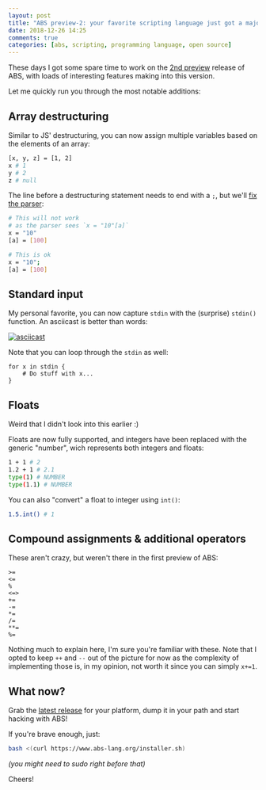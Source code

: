 ```yaml
---
layout: post
title: "ABS preview-2: your favorite scripting language just got a major boost"
date: 2018-12-26 14:25
comments: true
categories: [abs, scripting, programming language, open source]
---
```


These days I got some spare time to work on the [2nd preview](https://github.com/abs-lang/abs/releases/tag/preview-2)
release of ABS, with loads of interesting features making into this version.

<!-- more -->

Let me quickly run you through the most notable additions:

## Array destructuring

Similar to JS' destructuring, you can now assign multiple
variables based on the elements of an array:

``` bash
[x, y, z] = [1, 2]
x # 1
y # 2
z # null
```

The line before a destructuring statement needs to end
with a `;`, but we'll [fix the parser](https://github.com/abs-lang/abs/issues/83):

``` bash
# This will not work
# as the parser sees `x = "10"[a]`
x = "10"
[a] = [100]

# This is ok
x = "10";
[a] = [100]
```

## Standard input

My personal favorite, you can now capture `stdin` with the
(surprise) `stdin()` function. An asciicast is better than
words:

[![asciicast](https://asciinema.org/a/218451.svg)](https://asciinema.org/a/218451)

Note that you can loop through the `stdin` as well:

```
for x in stdin {
    # Do stuff with x...
}
```

## Floats

Weird that I didn't look into this earlier :)

Floats are now fully supported, and integers have been replaced
with the generic "number", wich represents both integers and floats:

``` bash
1 + 1 # 2
1.2 + 1 # 2.1
type(1) # NUMBER
type(1.1) # NUMBER
```

You can also "convert" a float to integer using `int()`:

``` bash
1.5.int() # 1
```

## Compound assignments & additional operators

These aren't crazy, but weren't there in the first preview of ABS:

```
>=
<=
%
<=>
+=
-=
*=
/=
**=
%=
```

Nothing much to explain here, I'm sure you're familiar with these.
Note that I opted to keep `++` and `--` out of the picture for now
as the complexity of implementing those is, in my opinion, not worth
it since you can simply `x+=1`.

## What now?

Grab the [latest release](https://github.com/abs-lang/abs/releases/tag/preview-2) for your platform,
dump it in your path and start hacking with ABS!

If you're brave enough, just:

``` bash
bash <(curl https://www.abs-lang.org/installer.sh)
```

*(you might need to sudo right before that)*

Cheers!